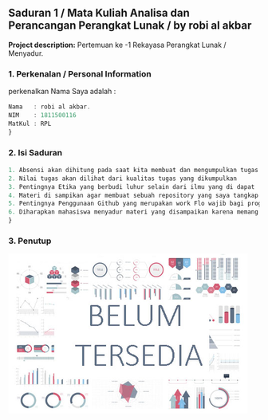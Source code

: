 ## Saduran 1 / Mata Kuliah Analisa dan Perancangan Perangkat Lunak / by robi al akbar

**Project description:** Pertemuan ke -1 Rekayasa Perangkat Lunak /  Menyadur.

### 1. Perkenalan / Personal Information

perkenalkan Nama Saya adalah :

```javascript
Nama   : robi al akbar.
NIM    : 1811500116
MatKul : RPL 
}
```

### 2. Isi Saduran

```javascript
1. Absensi akan dihitung pada saat kita membuat dan mengumpulkan tugas
2. Nilai tugas akan dilihat dari kualitas tugas yang dikumpulkan
3. Pentingnya Etika yang berbudi luhur selain dari ilmu yang di dapat
4. Materi di sampikan agar membuat sebuah repository yang saya tangkap pak yohanes ingin membiasakan kita menggunakan repository github
5. Pentingnya Penggunaan Github yang merupakan work Flo wajib bagi programmer dan pak yohanes tau itu dan mencoba mengajarkan mahasiswa agar mahasiswa terbiasa menggunakan github
6. Diharapkan mahasiswa menyadur materi yang disampaikan karena memang menyadur atau merangkum dan sejenis nya sangat penting agar mahasiswa memahami materi yang disampaikan oleh dosen
}
```

### 3. Penutup

<img src="images/dummy_thumbnail.jpg?raw=true"/>

<!--### 4. Provide a basis for further data collection through surveys or experiments

Hasil Penyaduran saya pada Pertemuan ke -1 Mata Kuliah RPL adalah : . 

For more details see [GitHub Flavored Markdown](https://guides.github.com/features/mastering-markdown/).
